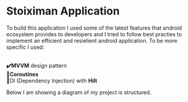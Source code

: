 # Stoiximan Application

To build this application I used some of the latest features that android ecosystem provides to developers and I tried to follow best practies to implement
an efficient and resielient android application. To be more specific I used: 

<b><br>✔️MVVM</b> design pattern</br>
<b>🔄Coroutines</b>
<br>💉DI (Dependency Injection) with <b>Hilt</b></br>

Below I am showing a diagram of my project is structured.

<blockquote class="imgur-embed-pub" lang="en" data-id="a/vZjDeLn" data-context="false" ><a href="//imgur.com/a/vZjDeLn"></a></blockquote><script async src="//s.imgur.com/min/embed.js" charset="utf-8"></script>
